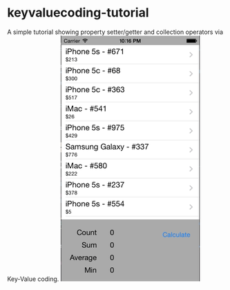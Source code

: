 keyvaluecoding-tutorial
=======================

A simple tutorial showing property setter/getter and collection operators via Key-Value coding.  ![Alt text](keyvalue-coding.gif)
